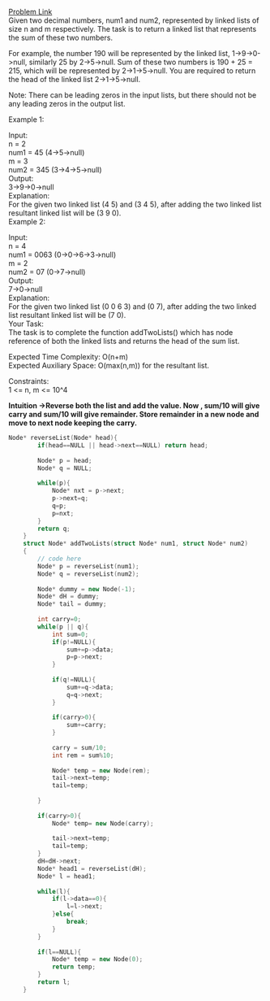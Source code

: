 [Problem Link](https://www.geeksforgeeks.org/problems/add-two-numbers-represented-by-linked-lists/1)<br>
Given two decimal numbers, num1 and num2, represented by linked lists of size n and m respectively. The task is to return a linked list that represents the sum of these two numbers.<br>

For example, the number 190 will be represented by the    linked list, 1->9->0->null, similarly 25 by 2->5->null. Sum of these two numbers is 190 + 25 = 215, which will be represented by 2->1->5->null. You are required to return the head of the linked list 2->1->5->null.<br>

Note: There can be leading zeros in the input lists, but there should not be any leading zeros in the output list.<br>







Example 1:<br>

Input:<br>
n = 2<br>
num1 = 45 (4->5->null)<br>
m = 3<br>
num2 = 345 (3->4->5->null)<br>
Output: <br>
3->9->0->null  <br>
Explanation: <br>
For the given two linked list (4 5) and (3 4 5), after adding the two linked list resultant linked list will be (3 9 0).<br>
Example 2:<br>

Input:<br>
n = 4<br>
num1 = 0063 (0->0->6->3->null)<br>
m = 2<br>
num2 = 07 (0->7->null)<br>
Output: <br>
7->0->null<br>
Explanation: <br>
For the given two linked list (0 0 6 3) and (0 7), after adding the two linked list resultant linked list will be (7 0).<br>
Your Task:<br>
The task is to complete the function addTwoLists() which has node reference of both the linked lists and returns the head of the sum list. <br>

Expected Time Complexity: O(n+m)<br>
Expected Auxiliary Space: O(max(n,m)) for the resultant list.<br>

Constraints:<br>
1 <= n, m <= 10^4<br>

__Intuition ->Reverse both the list and add the value. Now , sum/10 will give carry and sum/10 will give remainder. Store remainder in a new node and move to next node keeping the carry.__

```C++
Node* reverseList(Node* head){
        if(head==NULL || head->next==NULL) return head;
        
        Node* p = head;
        Node* q = NULL;
        
        while(p){
            Node* nxt = p->next;
            p->next=q;
            q=p;
            p=nxt;
        }
        return q;
    }
    struct Node* addTwoLists(struct Node* num1, struct Node* num2)
    {
        // code here
        Node* p = reverseList(num1);
        Node* q = reverseList(num2);
        
        Node* dummy = new Node(-1);
        Node* dH = dummy;
        Node* tail = dummy;
        
        int carry=0;
        while(p || q){
            int sum=0;
            if(p!=NULL){
                sum+=p->data;
                p=p->next;
            } 
            
            if(q!=NULL){
                sum+=q->data;
                q=q->next;
            }
            
            if(carry>0){
                sum+=carry;
            }
            
            carry = sum/10;
            int rem = sum%10;
            
            Node* temp = new Node(rem);
            tail->next=temp;
            tail=temp;
            
        }
        
        if(carry>0){
            Node* temp= new Node(carry);
            
            tail->next=temp;
            tail=temp;
        }
        dH=dH->next;
        Node* head1 = reverseList(dH);
        Node* l = head1;
        
        while(l){
            if(l->data==0){
                l=l->next;
            }else{
                break;
            }
        }
        
        if(l==NULL){
            Node* temp = new Node(0);
            return temp;
        }
        return l;
    }
```
